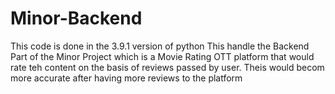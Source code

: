 # Minor-Backend
This code is done in the 3.9.1 version of python
This handle the Backend Part of the Minor Project which is a Movie Rating OTT platform that would rate teh content on the basis of reviews passed by user.
Theis would becom more accurate after having more reviews to the platform
